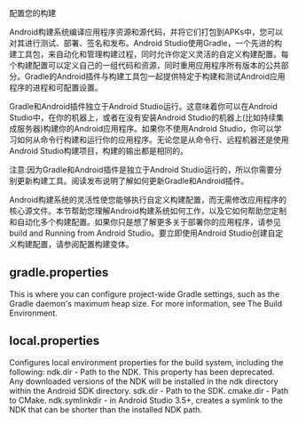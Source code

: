 

<!--
 * @version:
 * @Author:  StevenJokess https://github.com/StevenJokess
 * @Date: 2020-11-13 23:59:32
 * @LastEditors:  StevenJokess https://github.com/StevenJokess
 * @LastEditTime: 2020-11-14 00:04:58
 * @Description:
 * @TODO::
 * @Reference:https://developer.android.com/studio/build
-->
配置您的构建

Android构建系统编译应用程序资源和源代码，并将它们打包到APKs中，您可以对其进行测试、部署、签名和发布。Android Studio使用Gradle，一个先进的构建工具包，来自动化和管理构建过程，同时允许你定义灵活的自定义构建配置。每个构建配置可以定义自己的一组代码和资源，同时重用应用程序所有版本的公共部分。Gradle的Android插件与构建工具包一起提供特定于构建和测试Android应用程序的进程和可配置设置。

Gradle和Android插件独立于Android Studio运行。这意味着你可以在Android Studio中，在你的机器上，或者在没有安装Android Studio的机器上(比如持续集成服务器)构建你的Android应用程序。如果你不使用Android Studio，你可以学习如何从命令行构建和运行你的应用程序。无论您是从命令行、远程机器还是使用Android Studio构建项目，构建的输出都是相同的。

注意:因为Gradle和Android插件是独立于Android Studio运行的，所以你需要分别更新构建工具。阅读发布说明了解如何更新Gradle和Android插件。

Android构建系统的灵活性使您能够执行自定义构建配置，而无需修改应用程序的核心源文件。本节帮助您理解Android构建系统如何工作，以及它如何帮助您定制和自动化多个构建配置。如果你只是想了解更多关于部署你的应用程序，请参见build and Running from Android Studio。要立即使用Android Studio创建自定义构建配置，请参阅配置构建变体。


## gradle.properties

This is where you can configure project-wide Gradle settings, such as the Gradle daemon's maximum heap size. For more information, see The Build Environment.

## local.properties
Configures local environment properties for the build system, including the following:
ndk.dir - Path to the NDK. This property has been deprecated. Any downloaded versions of the NDK will be installed in the ndk directory within the Android SDK directory.
sdk.dir - Path to the SDK.
cmake.dir - Path to CMake.
ndk.symlinkdir - in Android Studio 3.5+, creates a symlink to the NDK that can be shorter than the installed NDK path.
